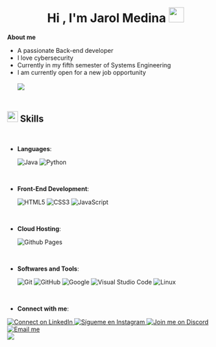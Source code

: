 <h1 align="center"><b>Hi , I'm Jarol Medina </b><img src="https://media.giphy.com/media/hvRJCLFzcasrR4ia7z/giphy.gif" width="35"></h1>




<b>
About me
</b>

- A passionate Back-end developer
- I love cybersecurity
- Currently in my fifth semester of Systems Engineering
- I am currently open for a new job opportunity
<br><br>
<img src="https://user-images.githubusercontent.com/73097560/115834477-dbab4500-a447-11eb-908a-139a6edaec5c.gif"><br><br>
## <img src="https://media2.giphy.com/media/QssGEmpkyEOhBCb7e1/giphy.gif?cid=ecf05e47a0n3gi1bfqntqmob8g9aid1oyj2wr3ds3mg700bl&rid=giphy.gif" width ="25"><b> Skills</b>
<br>

<p align="center">

- **Languages**:
    
    ![Java](https://img.shields.io/badge/Java-%23ED8B00.svg?style=for-the-badge&logo=coffeescript&logoColor=white
)
    ![Python](https://img.shields.io/badge/Python%20-%2314354C.svg?style=for-the-badge&logo=python&logoColor=white)

<br>   
    
- **Front-End Development**:

   ![HTML5](https://img.shields.io/badge/HTML5%20-%23E34F26.svg?style=for-the-badge&logo=html5&logoColor=white)
   ![CSS3](https://img.shields.io/badge/CSS%20-%231572B6.svg?style=for-the-badge&logo=css3&logoColor=white)
   ![JavaScript](https://img.shields.io/badge/JavaScript%20-%23F7DF1E.svg?style=for-the-badge&logo=javascript&logoColor=black)

<br>

- **Cloud Hosting**:

    ![Github Pages](https://img.shields.io/badge/GitHub%20Pages-%23327FC7.svg?style=for-the-badge&logo=github&logoColor=white)
    
<br>

- **Softwares and Tools**:

    ![Git](https://img.shields.io/badge/git-%23F05033.svg?style=for-the-badge&logo=git&logoColor=white)
    ![GitHub](https://img.shields.io/badge/github-%23121011.svg?style=for-the-badge&logo=github&logoColor=white)
    ![Google](https://img.shields.io/badge/google-%234285F4.svg?style=for-the-badge&logo=google&logoColor=white)
    ![Visual Studio Code](https://img.shields.io/badge/Visual%20Studio%20Code-0078d7.svg?style=for-the-badge&logo=visual-studio-code&logoColor=white)
    ![Linux](https://img.shields.io/badge/Linux-FCC624?style=for-the-badge&logo=linux&logoColor=black) 

<br>   
    
- **Connect with me**:
<a href="https://linkedin.com/in/jarol-medina-1215962b0" target="_blank">
  <img src="https://img.shields.io/badge/LinkedIn-0A66C2?style=for-the-badge&logo=linkedin&logoColor=white" alt="Connect on LinkedIn">
</a>
<a href="https://instagram.com/jarol9625" target="_blank">
  <img src="https://img.shields.io/badge/Instagram-E4405F?style=for-the-badge&logo=instagram&logoColor=white" alt="Sígueme en Instagram">
</a>
<a href="https://discord.com/users/WebSocT" target="_blank">
  <img src="https://img.shields.io/badge/Discord-5865F2?style=for-the-badge&logo=discord&logoColor=white" alt="Join me on Discord">
</a>
<a href="mailto:jarolmedina41@gmail.com" target="_blank">
  <img src="https://img.shields.io/badge/Gmail-D14836?style=for-the-badge&logo=gmail&logoColor=white" alt="Email me">
</a>
<br>

<img src="https://user-images.githubusercontent.com/73097560/115834477-dbab4500-a447-11eb-908a-139a6edaec5c.gif">
